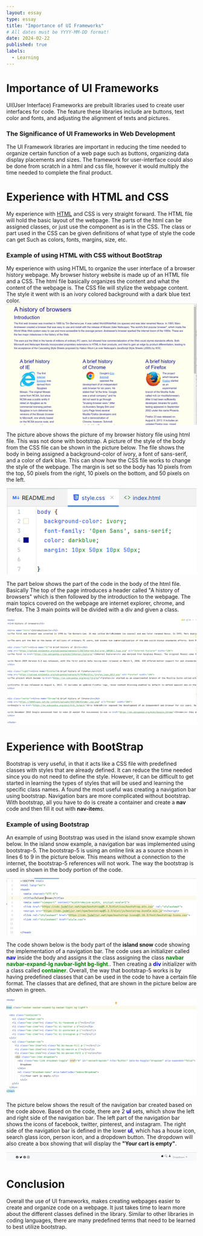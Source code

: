 ```yaml
---
layout: essay
type: essay
title: "Importance of UI Frameworks"
# All dates must be YYYY-MM-DD format!
date: 2024-02-22
published: true
labels:
  - Learning
---
```


# Importance of UI Frameworks
<p>
UI(User Interface) Frameworks are prebuilt libraries used to create user interfaces for code. The feature these libraries include are buttons, text color and fonts, and adjusting the alignment of texts and pictures. 
</p>
<h3>
The Significance of UI Frameworks in Web Development
</h3>
<p>
The UI Framework libraries are important in reducing the time needed to organize certain function of a web page such as buttons, organizing data display placements and sizes. The framework for user-interface could also be done from scratch in a html and css file, however it would multiply the time needed to complete the final product.
</p>


# Experience with HTML and CSS
My experience with <a href="https://www.w3schools.com/html/">HTML</a> and CSS is very straight forward. The HTML file will hold the basic layout of the webpage. The parts of the html can be assigned classes, or just use the component as is in the CSS. The class or part used in the CSS can be given definitions of what type of style the code can get Such as colors, fonts, margins, size, etc.
### Example of using HTML with CSS without BootStrap

My experience with using HTML to organize the user interface of a browser history webpage. My browser history website is made up of an HTML file and a CSS. The html file basically organizes the content and what the content of the webpage is. The CSS file will stylize the webpage content. The style it went with is an ivory colored background with a dark blue text color.
<img src="../img/EssayPicture/UIFrameworks/browserhistory.png" alt="browserhistory" style="margin-left: auto; margin-right: auto;width=auto;">
<p>The picture above shows the picture of my browser history file using html file. This was not done with bootstrap. A picture of the style of the body from the CSS file can be shown in the picture below. The file shows the body in being assigned a background-color of ivory, a font of sans-serif, and a color of dark blue. This can show how the CSS file works to change the style of the webpage. The margin is set so the body has 10 pixels from the top, 50 pixels from the right, 10 pixels on the bottom, and 50 pixels on the left.</p>

<img src="../img/EssayPicture/UIFrameworks/bhBODY.png" alt="browser history style" style="margin-left: auto; margin-right: auto;">

<!--
<img src="../img/EssayPicture/UIFrameworks/bhstyle.png" alt="browser history style code" style="margin-left: auto; margin-right: auto;">
-->
<p>The part below shows the part of the code in the body of the html file. Basically The top of the page introduces a header called "A history of browsers" which is then followed by the introduction to the webpage. The main topics covered on the webpage are internet explorer, chrome, and firefox. The 3 main points will be divided with a div and given a class.</p>
<img src="../img/EssayPicture/UIFrameworks/bhHTML.png" alt="browser history body" style="margin-left: auto; margin-right: auto;">

# Experience with BootStrap
<p>
Bootstrap is very useful, in that it acts like a CSS file with predefined classes with styles that are already defined. It can reduce the time needed since you do not need to define the style. However, it can be difficult to get started in learning the types of styles that will be used and learning the specific class names. A found the most useful was creating a navigation bar using bootstrap. Navigation bars are more complicated without bootstrap. With bootstrap, all you have to do is create a container and create a <b>nav</b> code and then fill it out with <b>nav-item</b>s. 
</p>

### Example of using Bootstrap

<p>An example of using Bootstrap was used in the island snow example shown below. In the island snow example, a navigation bar was implemented using bootstrap-5. The bootstrap-5 is using an online link as a source shown in lines 6 to 9 in the picture below. This means without a connection to the internet, the bootstrap-5 references will not work. The way the bootstrap is used in shown in the body portion of the code.</p>

<img src="../img/EssayPicture/UIFrameworks/islandsnowhead.png" alt="island snow head" style="margin-left: auto; margin-right: auto;">

<p>The code shown below is the body part of the <b>island snow</b> code showing the implementation of a navigation bar. The code uses an initializer called <b style="color: blue">nav</b> inside the body and assigns it the class assigning the class <b style="color: green">navbar navbar-expand-lg navbar-light bg-light</b>.. Then creating a <b style="color: blue;">div</b> initializer with a class called <b style="color: green">container</b>. Overall, the way that bootstrap-5 works is by having predefined classes that can be used in the code to have a certain file format. The classes that are defined, that are shown in the picture below are shown in green.</p>

<img src="../img/EssayPicture/UIFrameworks/islandsnowbody.png" alt="island snow body" style="margin-left: auto; margin-right: auto;">

<p>The picture below shows the result of the navigation bar created based on the code above. Based on the code, there are 2 <b style="color: blue">ul</b> sets, which show the left and right side of the navigation bar. The left part of the navigation bar shows the icons of facebook, twitter, pinterest, and instagram. The right side of the navigation bar is defined in the lower <b style="color: blue">ul</b>, which has a house icon, search glass icon, person icon, and a dropdown button. The dropdown will also create a box showing that will display the <b>"Your cart is empty"</b>.</p>

<img src="../img/EssayPicture/UIFrameworks/islandsnownavbar.png" alt="island snow navbar" style="margin-left: auto; margin-right: auto;">


<h1>Conclusion</h1>

<p>Overall the use of UI frameworks, makes creating webpages easier to create and organize code on a webpage. It just takes time to learn more about the different classes defined in the library. Similar to other libraries in coding languages, there are many predefined terms that need to be learned to best utilize bootstrap.</p>